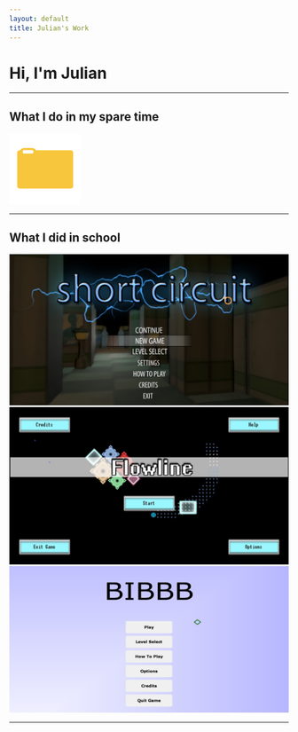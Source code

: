 ```yaml
---
layout: default
title: Julian's Work
---
```

# Hi, I'm Julian

---

## What I do in my spare time

<html>
    <div class="imageGrid">
        <a href="/projects/personal/vscode_fileexplorer"><img src="/files/images/folderIcon.png" alt="VSCode File Explorer"></a>
    </div>
</html>

---

## What I did in school

<html>
    <div class="imageGrid">
        <img src="/files/images/ShortCircuit_1.jpg" alt="ShortCircuit" href="/projects/school/shortcircuit">
        <a href="/projects/school/flowline"><img src="/files/images/Flowline_1.jpg" alt="FlowLine"></a>
        <a href="/projects/school/bibbb"><img src="/files/images/BIBBB_1.jpg" alt="BIBBB"></a>
    </div>
</html>

---
